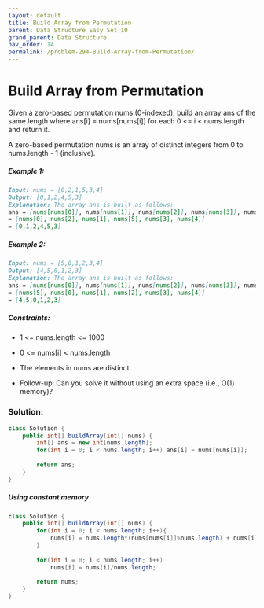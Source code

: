 ```yaml
---
layout: default
title: Build Array from Permutation
parent: Data Structure Easy Set 10
grand_parent: Data Structure
nav_order: 14
permalink: /problem-294-Build-Array-from-Permutation/
---
```

# Build Array from Permutation
Given a zero-based permutation nums (0-indexed), build an array ans of the same length where ans[i] = nums[nums[i]] for each 0 <= i < nums.length and return it.

A zero-based permutation nums is an array of distinct integers from 0 to nums.length - 1 (inclusive).

##### Example 1:
```markdown
Input: nums = [0,2,1,5,3,4]
Output: [0,1,2,4,5,3]
Explanation: The array ans is built as follows:
ans = [nums[nums[0]], nums[nums[1]], nums[nums[2]], nums[nums[3]], nums[nums[4]], nums[nums[5]]]
= [nums[0], nums[2], nums[1], nums[5], nums[3], nums[4]]
= [0,1,2,4,5,3]
```
##### Example 2:
```markdown
Input: nums = [5,0,1,2,3,4]
Output: [4,5,0,1,2,3]
Explanation: The array ans is built as follows:
ans = [nums[nums[0]], nums[nums[1]], nums[nums[2]], nums[nums[3]], nums[nums[4]], nums[nums[5]]]
= [nums[5], nums[0], nums[1], nums[2], nums[3], nums[4]]
= [4,5,0,1,2,3]
```
##### Constraints:
* 1 <= nums.length <= 1000
* 0 <= nums[i] < nums.length
* The elements in nums are distinct.


* Follow-up: Can you solve it without using an extra space (i.e., O(1) memory)?

### Solution:
```java
class Solution {
    public int[] buildArray(int[] nums) {
        int[] ans = new int[nums.length];
        for(int i = 0; i < nums.length; i++) ans[i] = nums[nums[i]];
        
        return ans;
    }
}
```
##### Using constant memory 
```java
class Solution {
    public int[] buildArray(int[] nums) {
        for(int i = 0; i < nums.length; i++){
            nums[i] = nums.length*(nums[nums[i]]%nums.length) + nums[i];
        }
        
        for(int i = 0; i < nums.length; i++) 
            nums[i] = nums[i]/nums.length;
        
        return nums;
    }
}
```